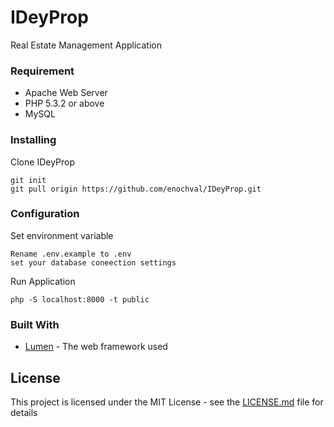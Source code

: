# IDeyProp

Real Estate Management Application

### Requirement

* Apache Web Server
* PHP 5.3.2 or above
* MySQL

### Installing 

Clone IDeyProp
```
git init
git pull origin https://github.com/enochval/IDeyProp.git
```

### Configuration

Set environment variable

```
Rename .env.example to .env
set your database coneection settings
```

Run Application

```
php -S localhost:8000 -t public
```


### Built With

* [Lumen](https://lumen.laravel.com/docs/5.6) - The web framework used

## License

This project is licensed under the MIT License - see the [LICENSE.md](LICENSE.md) file for details

